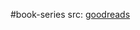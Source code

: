 #book-series 
src: [goodreads](https://www.goodreads.com/series/123896-oxford-handbooks-in-philosophy) 

